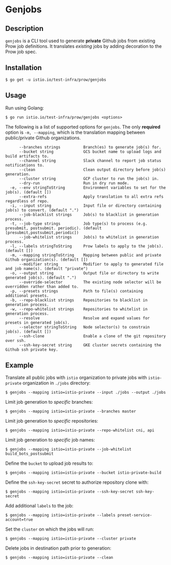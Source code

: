 # Genjobs

## Description

`genjobs` is a CLI tool used to generate **private** Github jobs from existing Prow job definitions. It translates *existing* jobs by adding decoration to the Prow job spec.

## Installation

```console
$ go get -u istio.io/test-infra/prow/genjobs
```

## Usage

Run using Golang:

```console
$ go run istio.io/test-infra/prow/genjobs <options>
```

The following is a list of supported options for `genjobs`. The only **required** option is `-m, --mapping`, which is the translation mapping between public/private Github organizations.

```console
      --branches strings          Branch(es) to generate job(s) for.
      --bucket string             GCS bucket name to upload logs and build artifacts to.
      --channel string            Slack channel to report job status notifications to.
      --clean                     Clean output directory before job(s) generation.
      --cluster string            GCP cluster to run the job(s) in.
      --dry-run                   Run in dry run mode.
  -e, --env stringToString        Environment variables to set for the job(s). (default [])
      --extra-refs                Apply translation to all extra refs regardless of repo.
  -i, --input string              Input file or directory containing job(s) to convert. (default ".")
      --job-blacklist strings     Job(s) to blacklist in generation process.
  -t, --job-type strings          Job type(s) to process (e.g. presubmit, postsubmit. periodic). (default [presubmit,postsubmit,periodic])
      --job-whitelist strings     Job(s) to whitelist in generation process.
  -l, --labels stringToString     Prow labels to apply to the job(s). (default [])
  -m, --mapping stringToString    Mapping between public and private Github organization(s). (default [])
      --modifier string           Modifier to apply to generated file and job name(s). (default "private")
  -o, --output string             Output file or directory to write generated job(s). (default ".")
      --override-selector         The existing node selector will be overridden rather than added to.
  -p, --presets strings           Path to file(s) containing additional presets.
  -b, --repo-blacklist strings    Repositories to blacklist in generation process.
  -w, --repo-whitelist strings    Repositories to whitelist in generation process.
      --resolve                   Resolve and expand values for presets in generated job(s).
      --selector stringToString   Node selector(s) to constrain job(s). (default [])
      --ssh-clone                 Enable a clone of the git repository over ssh.
      --ssh-key-secret string     GKE cluster secrets containing the Github ssh private key.
```

## Example

Translate all public jobs with `istio` organization to private jobs with `istio-private` organization in `./jobs` directory:

```console
$ genjobs --mapping istio=istio-private --input ./jobs --output ./jobs
```

Limit job generation to *specific* branches:

```console
$ genjobs --mapping istio=istio-private --branches master
```

Limit job generation to *specific* repositories:

```console
$ genjobs --mapping istio=istio-private --repo-whitelist cni, api
```

Limit job generation to *specific* job names:

```console
$ genjobs --mapping istio=istio-private --job-whitelist build_bots_postsubmit
```

Define the `bucket` to upload job results to:

```console
$ genjobs --mapping istio=istio-private --bucket istio-private-build
```

Define the `ssh-key-secret` secret to authorize repository clone with:

```console
$ genjobs --mapping istio=istio-private --ssh-key-secret ssh-key-secret
```

Add additional `labels` to the job:

```console
$ genjobs --mapping istio=istio-private --labels preset-service-account=true
```

Set the `cluster` on which the jobs will run:

```console
$ genjobs --mapping istio=istio-private --cluster private
```

Delete jobs in destination path prior to generation:

```console
$ genjobs --mapping istio=istio-private --clean
```
